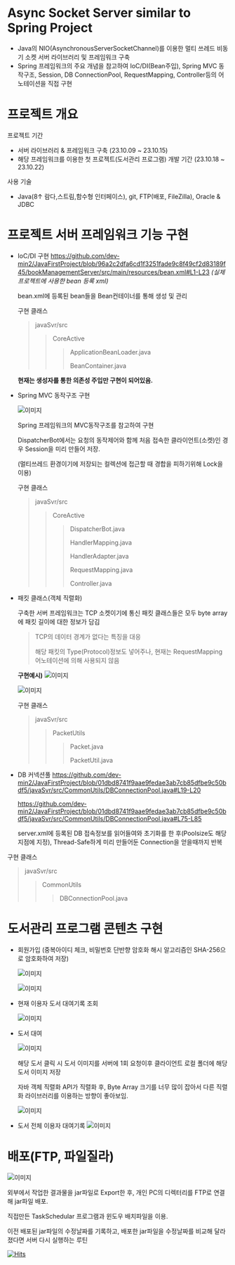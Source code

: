 # Async Socket Server similar to Spring Project
- Java의 NIO(AsynchronousServerSocketChannel)를 이용한 멀티 쓰레드 비동기 소켓 서버 라이브러리 및 프레임워크 구축
- Spring 프레임워크의 주요 개념을 참고하여 IoC/DI(Bean주입), Spring MVC 동작구조, Session, DB ConnectionPool, RequestMapping, Controller등의 어노테이션을 직접 구현

# 프로젝트 개요
프로젝트 기간 
 - 서버 라이브러리 & 프레임워크 구축 (23.10.09 ~ 23.10.15)
 - 해당 프레임워크를 이용한 첫 프로젝트(도서관리 프로그램) 개발 기간 (23.10.18 ~ 23.10.22)

사용 기술
 - Java(8↑ 람다,스트림,함수형 인터페이스), git, FTP(배포, FileZilla), Oracle & JDBC

# 프로젝트 서버 프레임워크 기능 구현
 - IoC/DI 구현
https://github.com/dev-min2/JavaFirstProject/blob/96a2c2dfa6cd1f3251fade9c8f49cf2d83189f45/bookManagementServer/src/main/resources/bean.xml#L1-L23
   *(실제 프로젝트에 사용한 bean 등록 xml)*

   bean.xml에 등록된 bean들을 Bean컨테이너를 통해 생성 및 관리


   구현 클래스
   > javaSvr/src
   >> CoreActive
   >>> ApplicationBeanLoader.java
   >>> 
   >>> BeanContainer.java

   **현재는 생성자를 통한 의존성 주입만 구현이 되어있음.**
 - Spring MVC 동작구조 구현

   
   ![이미지](img/프레임워크MVC동작구조.png)

   Spring 프레임워크의 MVC동작구조를 참고하여 구현

   DispatcherBot에서는 요청의 동작제어와 함께 처음 접속한 클라이언트(소켓)인 경우 Session을 미리 만들어 저장.

   (멀티쓰레드 환경이기에 저장되는 컬렉션에 접근할 때 경합을 피하기위해 Lock을 이용)

   구현 클래스
   > javaSvr/src
   >> CoreActive
   >>> DispatcherBot.java
   >>> 
   >>> HandlerMapping.java
   >>> 
   >>> HandlerAdapter.java
   >>> 
   >>> RequestMapping.java
   >>> 
   >>> Controller.java
   
- 패킷 클래스(객체 직렬화)

  구축한 서버 프레임워크는 TCP 소켓이기에 통신 패킷 클래스들은 모두 byte array에 패킷 길이에 대한 정보가 담김
  > TCP의 데이터 경계가 없다는 특징을 대응
  > 
  > 해당 패킷의 Type(Protocol)정보도 넣어주나, 현재는 RequestMapping 어노테이션에 의해 사용되지 않음


  **구현예시)**
  ![이미지](img/패킷클래스(REQ).png)

  ![이미지](img/패킷클래스(ACK).png)


  구현 클래스
  > javaSvr/src
  >> PacketUtils
  >>> Packet.java
  >>>
  >>> PacketUtil.java

 - DB 커넥션풀
   https://github.com/dev-min2/JavaFirstProject/blob/01dbd8741f9aae9fedae3ab7cb85dfbe9c50bdf5/javaSvr/src/CommonUtils/DBConnectionPool.java#L19-L20

   https://github.com/dev-min2/JavaFirstProject/blob/01dbd8741f9aae9fedae3ab7cb85dfbe9c50bdf5/javaSvr/src/CommonUtils/DBConnectionPool.java#L75-L85

   server.xml에 등록된 DB 접속정보를 읽어들여와 초기화를 한 후(Poolsize도 해당지점에 지정), Thread-Safe하게 미리 만들어둔 Connection을 얻을때까지 반복
   
  구현 클래스
  > javaSvr/src
  >> CommonUtils
  >>> DBConnectionPool.java



# 도서관리 프로그램 콘텐츠 구현
 - 회원가입 (중복아이디 체크, 비밀번호 단반향 암호화 해시 알고리즘인 SHA-256으로 암호화하여 저장)

   
   ![이미지](img/회원가입.png)

   ![이미지](img/암호화.png)


 - 현재 이용자 도서 대여기록 조회

   
   ![이미지](img/현재이용자대여기록조회.png)

 - 도서 대여

   
   ![이미지](img/이미지버퍼크기.png)

   해당 도서 클릭 시 도서 이미지를 서버에 1회 요청이후 클라이언트 로컬 폴더에 해당 도서 이미지 저장

   자바 객체 직렬화 API가 직렬화 후, Byte Array 크기를 너무 많이 잡아서 다른 직렬화 라이브러리를 이용하는 방향이 좋아보임.


   ![이미지](img/로컬이미지저장.png)


 - 도서 전체 이용자 대여기록
   ![이미지](img/도서전체이용자대여기록.png)

   
# 배포(FTP, 파일질라)
   ![이미지](img/배포_FTP(파일질라).png)

   외부에서 작업한 결과물을 jar파일로 Export한 후, 개인 PC의 디렉터리를 FTP로 연결해 jar파일 배포.

   직접만든 TaskSchedular 프로그램과 윈도우 배치파일을 이용.
   
   이전 배포된 jar파일의 수정날짜를 기록하고, 배포한 jar파일을 수정날짜를 비교해 달라졌다면 서버 다시 실행하는 루틴




  





































[![Hits](https://hits.seeyoufarm.com/api/count/incr/badge.svg?url=https%3A%2F%2Fgithub.com%2Fgjbae1212%2Fhit-counter)](https://hits.seeyoufarm.com)

